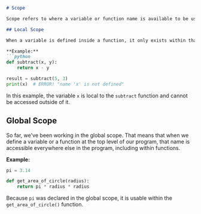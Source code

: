 
````markdown
# Scope

Scope refers to where a variable or function name is available to be used. For example, when we create variables in a function (such as by giving names to our parameters), that data is not available outside of that function.

## Local Scope

When a variable is defined inside a function, it only exists within that function. Attempting to access it outside of that function will result in an error.

**Example:**
```python
def subtract(x, y):
    return x - y

result = subtract(5, 3)
print(x)  # ERROR! "name 'x' is not defined"
````

In this example, the variable `x` is local to the `subtract` function and cannot be accessed outside of it.

## Global Scope

So far, we've been working in the global scope. That means that when we define a variable or a function at the top level of our program, that name is accessible everywhere else in the program, including within functions.

**Example:**

```python
pi = 3.14

def get_area_of_circle(radius):
    return pi * radius * radius
```

Because `pi` was declared in the global scope, it is usable within the `get_area_of_circle()` function.

```
